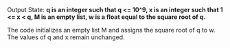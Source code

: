 Output State: **q is an integer such that q <= 10^9, x is an integer such that 1 <= x < q, M is an empty list, w is a float equal to the square root of q.**

The code initializes an empty list M and assigns the square root of q to w. The values of q and x remain unchanged.